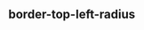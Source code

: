 ## border-top-left-radius


<!-- CSSJSON.border-top-left-radius.description -->

<!-- CSSJSON.border-top-left-radius.syntax -->

<!-- CSSJSON.border-top-left-radius.values -->

<!-- CSSJSON.border-top-left-radius.defaultValue -->

<!-- CSSJSON.border-top-left-radius.unixTags -->

<!-- CSSJSON.border-top-left-radius.compatibility -->

<!-- CSSJSON.border-top-left-radius.reference -->